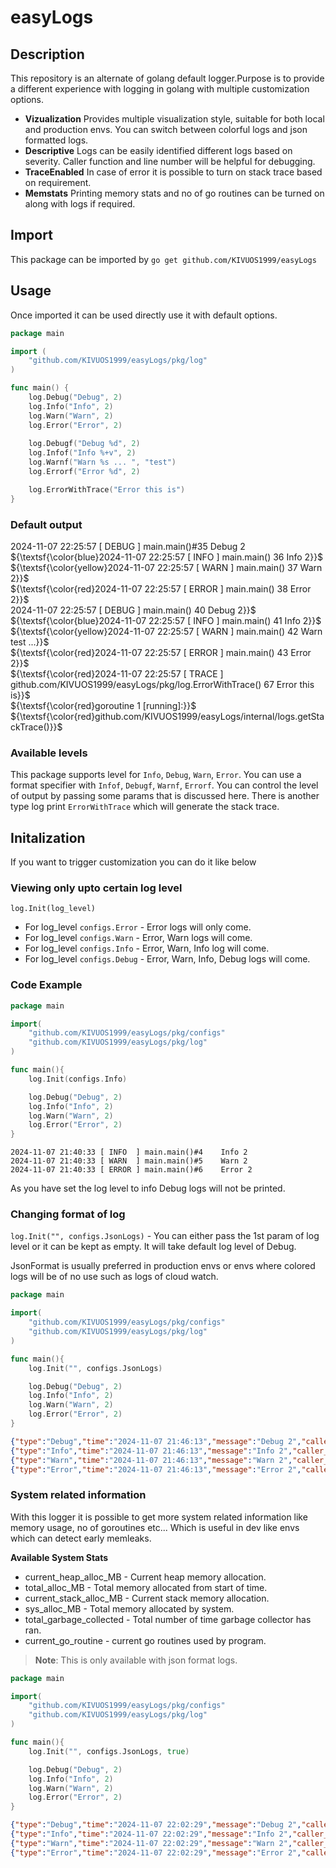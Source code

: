 # easyLogs

## Description

This repository is an alternate of golang default logger.Purpose is to provide a different experience with logging in golang with multiple customization options.

- **Vizualization** Provides multiple visualization style, suitable for both local and production envs. You can switch between colorful logs and json formatted logs.
- **Descriptive** Logs can be easily identified different logs based on severity. Caller function and line number will be helpful for debugging.
- **TraceEnabled** In case of error it is possible to turn on stack trace based on requirement.
- **Memstats** Printing memory stats and no of go routines can be turned on along with logs if required.

## Import

This package can be imported by `go get github.com/KIVUOS1999/easyLogs`

## Usage

Once imported it can be used directly use it with default options.

``` go
package main

import (
	"github.com/KIVUOS1999/easyLogs/pkg/log"
)

func main() {
    log.Debug("Debug", 2)
    log.Info("Info", 2)
    log.Warn("Warn", 2)
    log.Error("Error", 2)
    
    log.Debugf("Debug %d", 2)
    log.Infof("Info %+v", 2)
    log.Warnf("Warn %s ... ", "test")
    log.Errorf("Error %d", 2)

    log.ErrorWithTrace("Error this is")
}
```

### Default output
2024-11-07 22:25:57 [ DEBUG ] main.main()#35    Debug 2<br>
${\textsf{\color{blue}2024-11-07 22:25:57 [ INFO  ] main.main() 36    Info 2}}$<br>
${\textsf{\color{yellow}2024-11-07 22:25:57 [ WARN  ] main.main() 37    Warn 2}}$<br>
${\textsf{\color{red}2024-11-07 22:25:57 [ ERROR ] main.main() 38    Error 2}}$<br>
2024-11-07 22:25:57 [ DEBUG ] main.main() 40    Debug 2}}$<br>
${\textsf{\color{blue}2024-11-07 22:25:57 [ INFO  ] main.main() 41    Info 2}}$<br>
${\textsf{\color{yellow}2024-11-07 22:25:57 [ WARN  ] main.main() 42    Warn test ...}}$<br>
${\textsf{\color{red}2024-11-07 22:25:57 [ ERROR ] main.main() 43    Error 2}}$<br>
${\textsf{\color{red}2024-11-07 22:25:57 [ TRACE ] github.com/KIVUOS1999/easyLogs/pkg/log.ErrorWithTrace() 67        Error this is}}$<br>
${\textsf{\color{red}goroutine 1 [running]:}}$<br>
${\textsf{\color{red}github.com/KIVUOS1999/easyLogs/internal/logs.getStackTrace()}}$<br>
		
### Available levels

This package supports level for `Info`, `Debug`, `Warn`, `Error`. You can use a format specifier with `Infof`, `Debugf`, `Warnf`, `Errorf`. You can control the level of output by passing some params that is discussed here. There is another type log print `ErrorWithTrace` which will generate the stack trace.


## Initalization

If you want to trigger customization you can do it like below

### Viewing only upto certain log level

`log.Init(log_level)`

- For log_level `configs.Error` - Error logs will only come.
- For log_level `configs.Warn` - Error, Warn logs will come.
- For log_level `configs.Info` - Error, Warn, Info log will come.
- For log_level `configs.Debug` - Error, Warn, Info, Debug logs will come.

### Code Example

``` go
package main

import(
    "github.com/KIVUOS1999/easyLogs/pkg/configs"
    "github.com/KIVUOS1999/easyLogs/pkg/log"
)

func main(){
    log.Init(configs.Info)

    log.Debug("Debug", 2)
    log.Info("Info", 2)
    log.Warn("Warn", 2)
    log.Error("Error", 2)
}
```

``` log
2024-11-07 21:40:33 [ INFO  ] main.main()#4    Info 2
2024-11-07 21:40:33 [ WARN  ] main.main()#5    Warn 2
2024-11-07 21:40:33 [ ERROR ] main.main()#6    Error 2
```

As you have set the log level to info Debug logs will not be printed.

### Changing format of log

`log.Init("", configs.JsonLogs)` - You can either pass the 1st param of log level or it can be kept as empty. It will take default log level of Debug.

JsonFormat is usually preferred in production envs or envs where colored logs will be of no use such as logs of cloud watch.

```go
package main

import(
    "github.com/KIVUOS1999/easyLogs/pkg/configs"
    "github.com/KIVUOS1999/easyLogs/pkg/log"
)

func main(){
    log.Init("", configs.JsonLogs)

    log.Debug("Debug", 2)
    log.Info("Info", 2)
    log.Warn("Warn", 2)
    log.Error("Error", 2)
}
```

```json
{"type":"Debug","time":"2024-11-07 21:46:13","message":"Debug 2","caller_file":"main.go","caller_func_name":"main.main","line_number":21}
{"type":"Info","time":"2024-11-07 21:46:13","message":"Info 2","caller_file":"main.go","caller_func_name":"main.main","line_number":22}
{"type":"Warn","time":"2024-11-07 21:46:13","message":"Warn 2","caller_file":"main.go","caller_func_name":"main.main","line_number":23}
{"type":"Error","time":"2024-11-07 21:46:13","message":"Error 2","caller_file":"main.go","caller_func_name":"main.main","line_number":24}
```

### System related information

With this logger it is possible to get more system related information like memory usage, no of goroutines etc... Which is useful in dev like envs which can detect early memleaks. 

**Available System Stats**

- current_heap_alloc_MB - Current heap memory allocation.
- total_alloc_MB - Total memory allocated from start of time.
- current_stack_alloc_MB - Current stack memory allocation.
- sys_alloc_MB - Total memory allocated by system.
- total_garbage_collected - Total number of time garbage collector has ran.
- current_go_routine - current go routines used by program.

> **Note**: This is only available with json format logs.

```go
package main

import(
    "github.com/KIVUOS1999/easyLogs/pkg/configs"
	"github.com/KIVUOS1999/easyLogs/pkg/log"
)

func main(){
    log.Init("", configs.JsonLogs, true)

    log.Debug("Debug", 2)
 	log.Info("Info", 2)
 	log.Warn("Warn", 2)
 	log.Error("Error", 2)
}
```

```json
{"type":"Debug","time":"2024-11-07 22:02:29","message":"Debug 2","caller_file":"main.go","caller_func_name":"main.main","line_number":21,"current_heap_alloc_MB":0.16,"current_stack_alloc_MB":0.28,"total_alloc_MB":0.16,"sys_alloc_MB":6.64,"total_garbage_collected":0,"current_go_routine":1}
{"type":"Info","time":"2024-11-07 22:02:29","message":"Info 2","caller_file":"main.go","caller_func_name":"main.main","line_number":22,"current_heap_alloc_MB":0.17,"current_stack_alloc_MB":0.28,"total_alloc_MB":0.17,"sys_alloc_MB":6.64,"total_garbage_collected":0,"current_go_routine":1}
{"type":"Warn","time":"2024-11-07 22:02:29","message":"Warn 2","caller_file":"main.go","caller_func_name":"main.main","line_number":23,"current_heap_alloc_MB":0.17,"current_stack_alloc_MB":0.28,"total_alloc_MB":0.17,"sys_alloc_MB":6.64,"total_garbage_collected":0,"current_go_routine":1}
{"type":"Error","time":"2024-11-07 22:02:29","message":"Error 2","caller_file":"main.go","caller_func_name":"main.main","line_number":24,"current_heap_alloc_MB":0.17,"current_stack_alloc_MB":0.28,"total_alloc_MB":0.17,"sys_alloc_MB":6.64,"total_garbage_collected":0,"current_go_routine":1}
```
